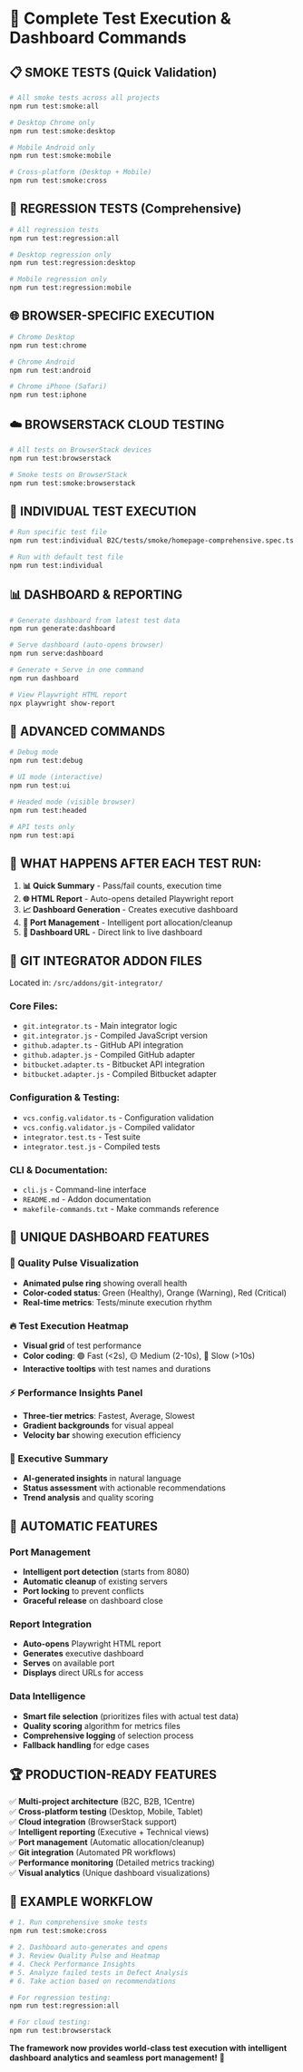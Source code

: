 # 🚀 Complete Test Execution & Dashboard Commands

## 📋 SMOKE TESTS (Quick Validation)

```bash
# All smoke tests across all projects
npm run test:smoke:all

# Desktop Chrome only
npm run test:smoke:desktop

# Mobile Android only  
npm run test:smoke:mobile

# Cross-platform (Desktop + Mobile)
npm run test:smoke:cross
```

## 🔄 REGRESSION TESTS (Comprehensive)

```bash
# All regression tests
npm run test:regression:all

# Desktop regression only
npm run test:regression:desktop

# Mobile regression only
npm run test:regression:mobile
```

## 🌐 BROWSER-SPECIFIC EXECUTION

```bash
# Chrome Desktop
npm run test:chrome

# Chrome Android
npm run test:android

# Chrome iPhone (Safari)
npm run test:iphone
```

## ☁️ BROWSERSTACK CLOUD TESTING

```bash
# All tests on BrowserStack devices
npm run test:browserstack

# Smoke tests on BrowserStack
npm run test:smoke:browserstack
```

## 🎯 INDIVIDUAL TEST EXECUTION

```bash
# Run specific test file
npm run test:individual B2C/tests/smoke/homepage-comprehensive.spec.ts

# Run with default test file
npm run test:individual
```

## 📊 DASHBOARD & REPORTING

```bash
# Generate dashboard from latest test data
npm run generate:dashboard

# Serve dashboard (auto-opens browser)
npm run serve:dashboard

# Generate + Serve in one command
npm run dashboard

# View Playwright HTML report
npx playwright show-report
```

## 🔧 ADVANCED COMMANDS

```bash
# Debug mode
npm run test:debug

# UI mode (interactive)
npm run test:ui

# Headed mode (visible browser)
npm run test:headed

# API tests only
npm run test:api
```

## 🎯 WHAT HAPPENS AFTER EACH TEST RUN:

1. **📊 Quick Summary** - Pass/fail counts, execution time
2. **🌐 HTML Report** - Auto-opens detailed Playwright report
3. **📈 Dashboard Generation** - Creates executive dashboard
4. **🔄 Port Management** - Intelligent port allocation/cleanup
5. **🎯 Dashboard URL** - Direct link to live dashboard

## 📁 GIT INTEGRATOR ADDON FILES

Located in: `/src/addons/git-integrator/`

### Core Files:
- `git.integrator.ts` - Main integrator logic
- `git.integrator.js` - Compiled JavaScript version
- `github.adapter.ts` - GitHub API integration
- `github.adapter.js` - Compiled GitHub adapter
- `bitbucket.adapter.ts` - Bitbucket API integration  
- `bitbucket.adapter.js` - Compiled Bitbucket adapter

### Configuration & Testing:
- `vcs.config.validator.ts` - Configuration validation
- `vcs.config.validator.js` - Compiled validator
- `integrator.test.ts` - Test suite
- `integrator.test.js` - Compiled tests

### CLI & Documentation:
- `cli.js` - Command-line interface
- `README.md` - Addon documentation
- `makefile-commands.txt` - Make commands reference

## 🎨 UNIQUE DASHBOARD FEATURES

### 💓 Quality Pulse Visualization
- **Animated pulse ring** showing overall health
- **Color-coded status**: Green (Healthy), Orange (Warning), Red (Critical)
- **Real-time metrics**: Tests/minute execution rhythm

### 🔥 Test Execution Heatmap
- **Visual grid** of test performance
- **Color coding**: 🟢 Fast (<2s), 🟡 Medium (2-10s), 🔴 Slow (>10s)
- **Interactive tooltips** with test names and durations

### ⚡ Performance Insights Panel
- **Three-tier metrics**: Fastest, Average, Slowest
- **Gradient backgrounds** for visual appeal
- **Velocity bar** showing execution efficiency

### 🎯 Executive Summary
- **AI-generated insights** in natural language
- **Status assessment** with actionable recommendations
- **Trend analysis** and quality scoring

## 🔄 AUTOMATIC FEATURES

### Port Management
- **Intelligent port detection** (starts from 8080)
- **Automatic cleanup** of existing servers
- **Port locking** to prevent conflicts
- **Graceful release** on dashboard close

### Report Integration
- **Auto-opens** Playwright HTML report
- **Generates** executive dashboard
- **Serves** on available port
- **Displays** direct URLs for access

### Data Intelligence
- **Smart file selection** (prioritizes files with actual test data)
- **Quality scoring** algorithm for metrics files
- **Comprehensive logging** of selection process
- **Fallback handling** for edge cases

## 🏆 PRODUCTION-READY FEATURES

✅ **Multi-project architecture** (B2C, B2B, 1Centre)  
✅ **Cross-platform testing** (Desktop, Mobile, Tablet)  
✅ **Cloud integration** (BrowserStack support)  
✅ **Intelligent reporting** (Executive + Technical views)  
✅ **Port management** (Automatic allocation/cleanup)  
✅ **Git integration** (Automated PR workflows)  
✅ **Performance monitoring** (Detailed metrics tracking)  
✅ **Visual analytics** (Unique dashboard visualizations)  

## 🎯 EXAMPLE WORKFLOW

```bash
# 1. Run comprehensive smoke tests
npm run test:smoke:cross

# 2. Dashboard auto-generates and opens
# 3. Review Quality Pulse and Heatmap
# 4. Check Performance Insights
# 5. Analyze failed tests in Defect Analysis
# 6. Take action based on recommendations

# For regression testing:
npm run test:regression:all

# For cloud testing:
npm run test:browserstack
```

**The framework now provides world-class test execution with intelligent dashboard analytics and seamless port management!** 🚀